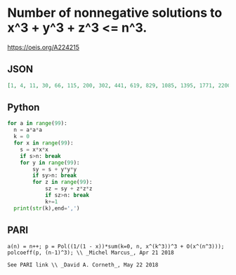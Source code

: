 # Number of nonnegative solutions to x^3 \+ y^3 \+ z^3 <\= n^3\.
https://oeis.org/A224215
## JSON
```JSON
[1, 4, 11, 30, 66, 115, 200, 302, 441, 619, 829, 1085, 1395, 1771, 2200, 2666, 3228, 3843, 4564, 5351, 6185, 7143, 8158, 9349, 10526, 11934, 13375, 14896, 16652, 18381, 20370, 22411, 24629, 26963, 29406, 32101, 34840, 37766, 40920, 44164, 47587, 51200]
```
## Python
```Python
for a in range(99):
  n = a*a*a
  k = 0
  for x in range(99):
    s = x*x*x
    if s>n: break
    for y in range(99):
        sy = s + y*y*y
        if sy>n: break
        for z in range(99):
            sz = sy + z*z*z
            if sz>n: break
            k+=1
  print(str(k),end=',')
```
## PARI
```PARI
a(n) = n++; p = Pol((1/(1 - x))*sum(k=0, n, x^(k^3))^3 + O(x^(n^3))); polcoeff(p, (n-1)^3); \\ _Michel Marcus_, Apr 21 2018
```
```PARI
See PARI link \\ _David A. Corneth_, May 22 2018
```
